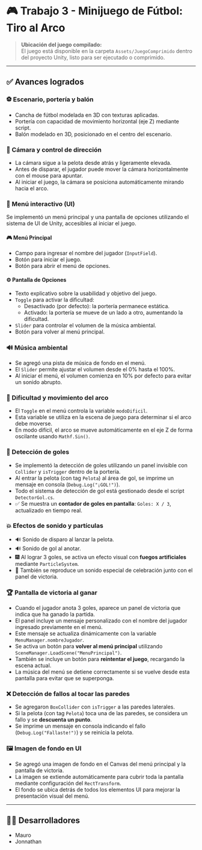 # 🎮 Trabajo 3 - Minijuego de Fútbol: Tiro al Arco

> **Ubicación del juego compilado:**  
> El juego está disponible en la carpeta `Assets/JuegoComprimido` dentro del proyecto Unity, listo para ser ejecutado o comprimido.

---

## ✅ Avances logrados

### ⚽ Escenario, portería y balón
- Cancha de fútbol modelada en 3D con texturas aplicadas.
- Portería con capacidad de movimiento horizontal (eje Z) mediante script.
- Balón modelado en 3D, posicionado en el centro del escenario.

### 🎥 Cámara y control de dirección
- La cámara sigue a la pelota desde atrás y ligeramente elevada.
- Antes de disparar, el jugador puede mover la cámara horizontalmente con el mouse para apuntar.
- Al iniciar el juego, la cámara se posiciona automáticamente mirando hacia el arco.

### 🧩 Menú interactivo (UI)
Se implementó un menú principal y una pantalla de opciones utilizando el sistema de UI de Unity, accesibles al iniciar el juego.

#### 🎮 Menú Principal
- Campo para ingresar el nombre del jugador (`InputField`).
- Botón para iniciar el juego.
- Botón para abrir el menú de opciones.

#### ⚙️ Pantalla de Opciones
- Texto explicativo sobre la usabilidad y objetivo del juego.
- `Toggle` para activar la dificultad:
  - Desactivado (por defecto): la portería permanece estática.
  - Activado: la portería se mueve de un lado a otro, aumentando la dificultad.
- `Slider` para controlar el volumen de la música ambiental.
- Botón para volver al menú principal.

### 🔊 Música ambiental
- Se agregó una pista de música de fondo en el menú.
- El `Slider` permite ajustar el volumen desde el 0% hasta el 100%.
- Al iniciar el menú, el volumen comienza en 10% por defecto para evitar un sonido abrupto.

### 🧠 Dificultad y movimiento del arco
- El `Toggle` en el menú controla la variable `modoDificil`.
- Esta variable se utiliza en la escena de juego para determinar si el arco debe moverse.
- En modo difícil, el arco se mueve automáticamente en el eje Z de forma oscilante usando `Mathf.Sin()`.

### 🥅 Detección de goles
- Se implementó la detección de goles utilizando un panel invisible con `Collider` y `isTrigger` dentro de la portería.
- Al entrar la pelota (con tag `Pelota`) al área de gol, se imprime un mensaje en consola (`Debug.Log("¡GOL!")`).
- Todo el sistema de detección de gol está gestionado desde el script `DetectorGol.cs`.
- ✅ Se muestra un **contador de goles en pantalla**: `Goles: X / 3`, actualizado en tiempo real.

### 💥 Efectos de sonido y partículas
- 🔊 Sonido de disparo al lanzar la pelota.
- 🔊 Sonido de gol al anotar.
- 🎆 Al lograr 3 goles, se activa un efecto visual con **fuegos artificiales** mediante `ParticleSystem`.
- 🎉 También se reproduce un sonido especial de celebración junto con el panel de victoria.

### 🏆 Pantalla de victoria al ganar
- Cuando el jugador anota 3 goles, aparece un panel de victoria que indica que ha ganado la partida.
- El panel incluye un mensaje personalizado con el nombre del jugador ingresado previamente en el menú.
- Este mensaje se actualiza dinámicamente con la variable `MenuManager.nombreJugador`.
- Se activa un botón para **volver al menú principal** utilizando `SceneManager.LoadScene("MenuPrincipal")`.
- También se incluye un botón para **reintentar el juego**, recargando la escena actual.
- La música del menú se detiene correctamente si se vuelve desde esta pantalla para evitar que se superponga.

### ❌ Detección de fallos al tocar las paredes
- Se agregaron `BoxCollider` con `isTrigger` a las paredes laterales.
- Si la pelota (con tag `Pelota`) toca una de las paredes, se considera un fallo y se **descuenta un punto**.
- Se imprime un mensaje en consola indicando el fallo (`Debug.Log("Fallaste!")`) y se reinicia la pelota.

### 🖼️ Imagen de fondo en UI
- Se agregó una imagen de fondo en el Canvas del menú principal y la pantalla de victoria.
- La imagen se extiende automáticamente para cubrir toda la pantalla mediante configuración del `RectTransform`.
- El fondo se ubica detrás de todos los elementos UI para mejorar la presentación visual del menú.

---

## 👨‍💻 Desarrolladores
- Mauro  
- Jonnathan
